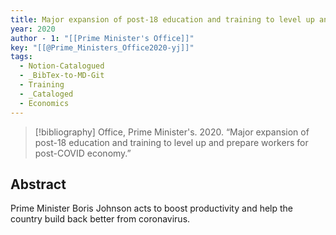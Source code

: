 ```yaml
---
title: Major expansion of post-18 education and training to level up and prepare workers for post-COVID economy
year: 2020
author - 1: "[[Prime Minister's Office]]"
key: "[[@Prime_Ministers_Office2020-yj]]"
tags:
  - Notion-Catalogued
  - _BibTex-to-MD-Git
  - Training
  - _Cataloged
  - Economics
---
```


> [!bibliography]
> Office, Prime Minister's. 2020. “Major expansion of post-18 education and training to level up and prepare workers for post-COVID economy.” 

## Abstract
Prime Minister Boris Johnson acts to boost productivity and help the country build back better from coronavirus.